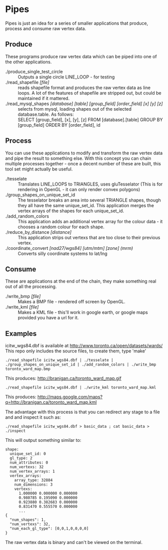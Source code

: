 Pipes
=====

Pipes is just an idea for a series of smaller applications that produce, process and consume raw vertex data.

Produce
-------

These programs produce raw vertex data which can be piped into one of the other applications.

<dl>
  <dt>./produce_single_test_circle</dt>
    <dd>Outputs a single circle LINE_LOOP - for testing</dd>
  <dt>./read_shapefile <i>[file]</i></dt>
    <dd>reads shapefile format and produces the raw vertex data as line loops.  A lot of the features of shapefile are stripped out, but could be maintained if it mattered.</dd>
  <dt>./read_mysql_shapes <i>[database] [table] [group_field] [order_field] [x] [y] [z]</i></dt>
    <dd>selects from mysql, loading shapes out of the selected database.table. As follows:<br />
        SELECT [group_field], [x], [y], [z] FROM [database].[table] GROUP BY [group_field] ORDER BY [order_field], id</dd>
</dl>


Process
-------

You can use these applications to modify and transform the raw vertex data and pipe the result to something else. With this concept you can chain multiple processes together - once a decent number of these are built, this tool set might actually be useful.

<dl>
  <dt>./tesselate</dt>
  <dd>Translates LINE_LOOPS to TRIANGLES, uses gluTesselator (This is for rendering in OpenGL - it can only render convex polygons)</dd>
  <dt>./group_shapes_on_unique_set_id</dt>
  <dd>The tesselator breaks an area into several TRIANGLE shapes, though they all have the same unique_set_id. This application merges the vertex arrays of the shapes for each unique_set_id.</dd>
  <dt>./add_random_colors</dt>
  <dd>This application adds an additional vertex array for the colour data - it chooses a random colour for each shape.</dd>
  <dt>./reduce_by_distance <i>[distance]</i></dt>
  <dd>This application strips out vertexs that are too close to their previous vertex.</dd>
  <dt>./coordinate_convert <i>[nad27/wgs84] [utm/mtm] [zone] (mrm)</i></dt>
  <dd>Converts silly coordinate systems to lat/lng</dd>
</dl>

Consume
-------

These are applications at the end of the chain, they make something real out of all the processing.
    
<dl>
  <dt>./write_bmp <i>[file]</i></dt>
  <dd>Makes a BMP file - rendered off screen by OpenGL.</dd>
  <dt>./write_kml <i>[file]</i></dt>
  <dd>Makes a KML file - this'll work in google earth, or google maps provided you have a url for it.</dd>
</dl>


Examples
--------

icitw_wgs84.dbf is available at http://www.toronto.ca/open/datasets/wards/<br />
This repo only includes the source files, to create them, type 'make'

    ./read_shapefile icitw_wgs84.dbf | ./tesselate | ./group_shapes_on_unique_set_id | ./add_random_colors | ./write_bmp toronto_ward_map.bmp

This produces: http://branigan.ca/toronto_ward_map.gif

    ./read_shapefile icitw_wgs84.dbf | ./write_kml toronto_ward_map.kml

This produces: http://maps.google.com/maps?q=http://branigan.ca/toronto_ward_map.kml

The advantage with this process is that you can redirect any stage to a file and and inspect it such as:

    ./read_shapefile icitw_wgs84.dbf > basic_data ; cat basic_data > ./inspect

This will output something similar to:

    shape:
      unique_set_id: 0
      gl_type: 2
      num_attributes: 0
      num_vertexs: 32
      num_vertex_arrays: 1
      vertex_arrays:
        array_type: 32884
        num_dimensions: 3
        vertexs:
          1.000000 0.000000 0.000000 
          0.980785 0.195090 0.000000 
          0.923880 0.382683 0.000000 
          0.831470 0.555570 0.000000 
          ...
    {
      "num_shapes": 1,
      "num_vertexs": 32,
      "num_each_gl_type": [0,0,1,0,0,0,0]
    }


The raw vertex data is binary and can't be viewed on the terminal.
